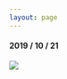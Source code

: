 ```yaml
---
layout: page
---
```


#### 2019 / 10 / 21

![]({{site.baseurl}}/images/ms01_2019_10_21_orthomosaic.png)

